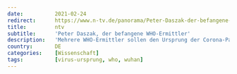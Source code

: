 ```yaml
---
date:          2021-02-24
redirect:      https://www.n-tv.de/panorama/Peter-Daszak-der-befangene-WHO-Ermittler-article22383822.html
title:         ntv
subtitle:      'Peter Daszak, der befangene WHO-Ermittler'
description:   'Mehrere WHO-Ermittler sollen den Ursprung der Corona-Pandemie ausfindig machen. Dabei scheinen sie sehr unterschiedliche Ansichten zu haben, wie wahrscheinlich oder unwahrscheinlich bestimmte Theorien sind. Besonders ein Zoologe macht einen alles andere als neutralen Eindruck.'
country:       DE
categories:    [Wissenschaft]
tags:          [virus-ursprung, who, wuhan]
---
```

